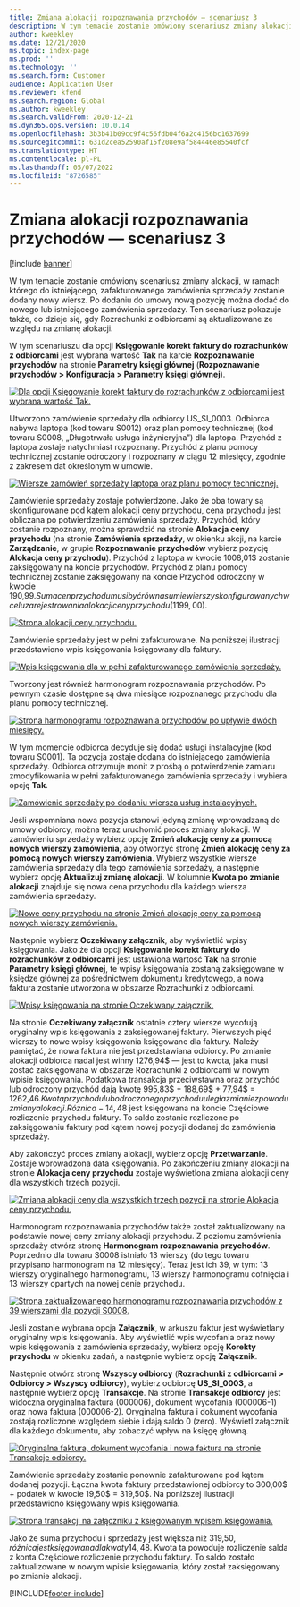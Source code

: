 ```yaml
---
title: Zmiana alokacji rozpoznawania przychodów — scenariusz 3
description: W tym temacie zostanie omówiony scenariusz zmiany alokacji, w ramach którego do istniejącego, zafakturowanego zamówienia sprzedaży zostanie dodany nowy wiersz. Po dodaniu do umowy nową pozycję można dodać do nowego lub istniejącego zamówienia sprzedaży.
author: kweekley
ms.date: 12/21/2020
ms.topic: index-page
ms.prod: ''
ms.technology: ''
ms.search.form: Customer
audience: Application User
ms.reviewer: kfend
ms.search.region: Global
ms.author: kweekley
ms.search.validFrom: 2020-12-21
ms.dyn365.ops.version: 10.0.14
ms.openlocfilehash: 3b3b41b09cc9f4c56fdb04f6a2c4156bc1637699
ms.sourcegitcommit: 631d2cea52590af15f208e9af584446e85540fcf
ms.translationtype: HT
ms.contentlocale: pl-PL
ms.lasthandoff: 05/07/2022
ms.locfileid: "8726585"
---
```

# <a name="revenue-recognition-reallocation--scenario-3"></a>Zmiana alokacji rozpoznawania przychodów — scenariusz 3

[!include [banner](../includes/banner.md)]

W tym temacie zostanie omówiony scenariusz zmiany alokacji, w ramach którego do istniejącego, zafakturowanego zamówienia sprzedaży zostanie dodany nowy wiersz. Po dodaniu do umowy nową pozycję można dodać do nowego lub istniejącego zamówienia sprzedaży. Ten scenariusz pokazuje także, co dzieje się, gdy Rozrachunki z odbiorcami są aktualizowane ze względu na zmianę alokacji.

W tym scenariuszu dla opcji **Księgowanie korekt faktury do rozrachunków z odbiorcami** jest wybrana wartość **Tak** na karcie **Rozpoznawanie przychodów** na stronie **Parametry księgi głównej** (**Rozpoznawanie przychodów \> Konfiguracja \> Parametry księgi głównej**).

[![Dla opcji Księgowanie korekt faktury do rozrachunków z odbiorcami jest wybrana wartość Tak.](./media/25_rev-rec-scenarios.png)](./media/25_rev-rec-scenarios.png)

Utworzono zamówienie sprzedaży dla odbiorcy US\_SI\_0003. Odbiorca nabywa laptopa (kod towaru S0012) oraz plan pomocy technicznej (kod towaru S0008, „Długotrwała usługa inżynieryjna”) dla laptopa. Przychód z laptopa zostaje natychmiast rozpoznany. Przychód z planu pomocy technicznej zostanie odroczony i rozpoznany w ciągu 12 miesięcy, zgodnie z zakresem dat określonym w umowie.

[![Wiersze zamówień sprzedaży laptopa oraz planu pomocy technicznej.](./media/26_rev-rec-scenarios.png)](./media/26_rev-rec-scenarios.png)

Zamówienie sprzedaży zostaje potwierdzone. Jako że oba towary są skonfigurowane pod kątem alokacji ceny przychodu, cena przychodu jest obliczana po potwierdzeniu zamówienia sprzedaży. Przychód, który zostanie rozpoznany, można sprawdzić na stronie **Alokacja ceny przychodu** (na stronie **Zamówienia sprzedaży**, w okienku akcji, na karcie **Zarządzanie**, w grupie **Rozpoznawanie przychodów** wybierz pozycję **Alokacja ceny przychodu**). Przychód z laptopa w kwocie 1008,01$ zostanie zaksięgowany na koncie przychodów. Przychód z planu pomocy technicznej zostanie zaksięgowany na koncie Przychód odroczony w kwocie 190,99$. Suma cen przychodu musi być równa sumie wierszy skonfigurowanych w celu zarejestrowania alokacji ceny przychodu (1199,00$).

[![Strona alokacji ceny przychodu.](./media/27_rev-rec-scenarios.png)](./media/27_rev-rec-scenarios.png)

Zamówienie sprzedaży jest w pełni zafakturowane. Na poniższej ilustracji przedstawiono wpis księgowania księgowany dla faktury.

[![Wpis księgowania dla w pełni zafakturowanego zamówienia sprzedaży.](./media/28_rev-rec-scenarios.png)](./media/28_rev-rec-scenarios.png)

Tworzony jest również harmonogram rozpoznawania przychodów. Po pewnym czasie dostępne są dwa miesiące rozpoznanego przychodu dla planu pomocy technicznej.

[![Strona harmonogramu rozpoznawania przychodów po upływie dwóch miesięcy.](./media/29_rev-rec-scenarios.png)](./media/29_rev-rec-scenarios.png)

W tym momencie odbiorca decyduje się dodać usługi instalacyjne (kod towaru S0001). Ta pozycja zostaje dodana do istniejącego zamówienia sprzedaży. Odbiorca otrzymuje monit z prośbą o potwierdzenie zamiaru zmodyfikowania w pełni zafakturowanego zamówienia sprzedaży i wybiera opcję **Tak**.

[![Zamówienie sprzedaży po dodaniu wiersza usług instalacyjnych.](./media/30_rev-rec-scenarios.png)](./media/30_rev-rec-scenarios.png)

Jeśli wspomniana nowa pozycja stanowi jedyną zmianę wprowadzaną do umowy odbiorcy, można teraz uruchomić proces zmiany alokacji. W zamówieniu sprzedaży wybierz opcję **Zmień alokację ceny za pomocą nowych wierszy zamówienia**, aby otworzyć stronę **Zmień alokację ceny za pomocą nowych wierszy zamówienia**. Wybierz wszystkie wiersze zamówienia sprzedaży dla tego zamówienia sprzedaży, a następnie wybierz opcję **Aktualizuj zmianę alokacji**. W kolumnie **Kwota po zmianie alokacji** znajduje się nowa cena przychodu dla każdego wiersza zamówienia sprzedaży.

[![Nowe ceny przychodu na stronie Zmień alokację ceny za pomocą nowych wierszy zamówienia.](./media/31_rev-rec-scenarios.png)](./media/31_rev-rec-scenarios.png)

Następnie wybierz **Oczekiwany załącznik**, aby wyświetlić wpisy księgowania. Jako że dla opcji **Księgowanie korekt faktury do rozrachunków z odbiorcami** jest ustawiona wartość **Tak** na stronie **Parametry księgi głównej**, te wpisy księgowania zostaną zaksięgowane w księdze głównej za pośrednictwem dokumentu kredytowego, a nowa faktura zostanie utworzona w obszarze Rozrachunki z odbiorcami.

[![Wpisy księgowania na stronie Oczekiwany załącznik.](./media/32_rev-rec-scenarios.png)](./media/32_rev-rec-scenarios.png)

Na stronie **Oczekiwany załącznik** ostatnie cztery wiersze wycofują oryginalny wpis księgowania z zaksięgowanej faktury. Pierwszych pięć wierszy to nowe wpisy księgowania księgowane dla faktury. Należy pamiętać, że nowa faktura nie jest przedstawiana odbiorcy. Po zmianie alokacji odbiorca nadal jest winny 1276,94$ — jest to kwota, jaka musi zostać zaksięgowana w obszarze Rozrachunki z odbiorcami w nowym wpisie księgowania. Podatkowa transakcja przeciwstawna oraz przychód lub odroczony przychód dają kwotę 995,83$ + 188,69$ + 77,94$ = 1262,46$. Kwota przychodu lub odroczonego przychodu uległa zmianie z powodu zmiany alokacji. Różnica -14,48$ jest księgowana na koncie Częściowe rozliczenie przychodu faktury. To saldo zostanie rozliczone po zaksięgowaniu faktury pod kątem nowej pozycji dodanej do zamówienia sprzedaży.

Aby zakończyć proces zmiany alokacji, wybierz opcję **Przetwarzanie**. Zostaje wprowadzona data księgowania. Po zakończeniu zmiany alokacji na stronie **Alokacja ceny przychodu** zostaje wyświetlona zmiana alokacji ceny dla wszystkich trzech pozycji.

[![Zmiana alokacji ceny dla wszystkich trzech pozycji na stronie Alokacja ceny przychodu.](./media/33_rev-rec-scenarios.png)](./media/33_rev-rec-scenarios.png)

Harmonogram rozpoznawania przychodów także został zaktualizowany na podstawie nowej ceny zmiany alokacji przychodu. Z poziomu zamówienia sprzedaży otwórz stronę **Harmonogram rozpoznawania przychodów**. Poprzednio dla towaru S0008 istniało 13 wierszy (do tego towaru przypisano harmonogram na 12 miesięcy). Teraz jest ich 39, w tym: 13 wierszy oryginalnego harmonogramu, 13 wierszy harmonogramu cofnięcia i 13 wierszy opartych na nowej cenie przychodu.

[![Strona zaktualizowanego harmonogramu rozpoznawania przychodów z 39 wierszami dla pozycji S0008.](./media/34_rev-rec-scenarios.png)](./media/34_rev-rec-scenarios.png)

Jeśli zostanie wybrana opcja **Załącznik**, w arkuszu faktur jest wyświetlany oryginalny wpis księgowania. Aby wyświetlić wpis wycofania oraz nowy wpis księgowania z zamówienia sprzedaży, wybierz opcję **Korekty przychodu** w okienku zadań, a następnie wybierz opcję **Załącznik**.

Następnie otwórz stronę **Wszyscy odbiorcy** (**Rozrachunki z odbiorcami \> Odbiorcy \> Wszyscy odbiorcy**), wybierz odbiorcę **US\_SI\_0003**, a następnie wybierz opcję **Transakcje**. Na stronie **Transakcje odbiorcy** jest widoczna oryginalna faktura (000006), dokument wycofania (000006-1) oraz nowa faktura (000006-2). Oryginalna faktura i dokument wycofania zostają rozliczone względem siebie i dają saldo 0 (zero). Wyświetl załącznik dla każdego dokumentu, aby zobaczyć wpływ na księgę główną.

[![Oryginalna faktura, dokument wycofania i nowa faktura na stronie Transakcje odbiorcy.](./media/35_rev-rec-scenarios.png)](./media/35_rev-rec-scenarios.png)

Zamówienie sprzedaży zostanie ponownie zafakturowane pod kątem dodanej pozycji. Łączna kwota faktury przedstawionej odbiorcy to 300,00$ + podatek w kwocie 19,50$ = 319,50$. Na poniższej ilustracji przedstawiono księgowany wpis księgowania.

[![Strona transakcji na załączniku z księgowanym wpisem księgowania.](./media/36_rev-rec-scenarios.png)](./media/36_rev-rec-scenarios.png)

Jako że suma przychodu i sprzedaży jest większa niż 319,50$, różnica jest księgowana dla kwoty 14,48$. Kwota ta powoduje rozliczenie salda z konta Częściowe rozliczenie przychodu faktury. To saldo zostało zaktualizowane w nowym wpisie księgowania, który został zaksięgowany po zmianie alokacji.


[!INCLUDE[footer-include](../../includes/footer-banner.md)]
